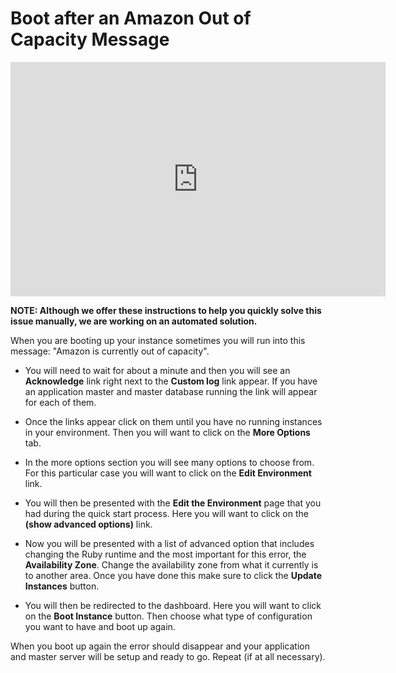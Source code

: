 # Boot after an Amazon Out of Capacity Message

<html>
<iframe src="http://player.vimeo.com/video/16323186?title=0&amp;byline=0&amp;portrait=0&amp;color=ffffff" width="600" height="375" frameborder="0"></iframe>
</html>

**NOTE: Although we offer these instructions to help you quickly solve this issue manually, we are working on an automated solution.**

When you are booting up your instance sometimes you will run into this message: "Amazon is currently out of capacity".

* You will need to wait for about a minute and then you will see an **Acknowledge** link right next to the **Custom log** link appear. If you have an application master and master database running the link will appear for each of them.

* Once the links appear click on them until you have no running instances in your environment. Then you will want to click on the **More Options** tab.

* In the more options section you will see many options to choose from. For this particular case you will want to click on the **Edit Environment** link.

* You will then be presented with the **Edit the Environment** page that you had during the quick start process. Here you will want to click on the **(show advanced options)** link.

* Now you will be presented with a list of advanced option that includes changing the Ruby runtime and the most important for this error, the **Availability Zone**. Change the availability zone from what it currently is to another area. Once you have done this make sure to click the **Update Instances** button.

* You will then be redirected to the dashboard. Here you will want to click on the **Boot Instance** button. Then choose what type of configuration you want to have and boot up again.

When you boot up again the error should disappear and your application and master server will be setup and ready to go.  Repeat (if at all necessary).